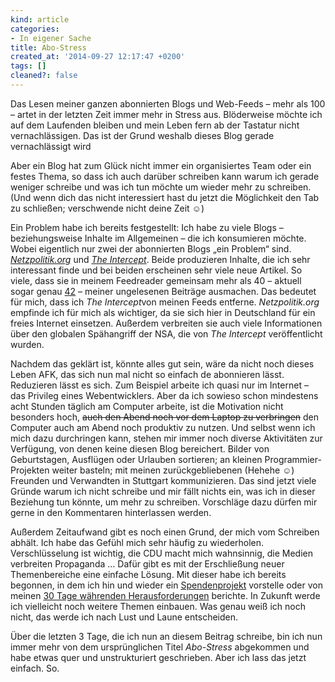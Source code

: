 ```yaml
---
kind: article
categories:
- In eigener Sache
title: Abo-Stress
created_at: '2014-09-27 12:17:47 +0200'
tags: []
cleaned?: false
---
```


Das Lesen meiner ganzen abonnierten Blogs und Web-Feeds – mehr als 100 –
artet in der letzten Zeit immer mehr in Stress aus. Blöder­weise möchte
ich auf dem Laufenden bleiben und mein Leben fern ab der Tastatur nicht
vernachlässigen. Das ist der Grund wes­halb dieses Blog gerade
vernachlässigt wird

Aber ein Blog hat zum Glück nicht immer ein organisiertes Team oder ein
festes Thema, so dass ich auch darüber schreiben kann warum ich gerade
weniger schreibe und was ich tun möchte um wieder mehr zu schreiben.
(Und wenn dich das nicht interessiert hast du jetzt die Möglichkeit den
Tab zu schließen; verschwende nicht deine Zeit ☺)

Ein Problem habe ich bereits festgestellt: Ich habe zu viele Blogs –
beziehungsweise Inhalte im Allgemeinen – die ich konsumieren möchte.
Wobei eigentlich nur zwei der abonnierten Blogs „ein Pro­blem“ sind.
*[Netzpolitik.org](https://netzpolitik.org/)* und *[The
Intercept](https://firstlook.org/theintercept/)*. Beide produzieren
In­halte, die ich sehr interessant finde und bei beiden erscheinen sehr
viele neue Artikel. So viele, dass sie in meinem Feedreader gemeinsam
mehr als 40 – aktuell sogar genau
[42](https://de.wikipedia.org/wiki/42_%28Antwort%29 "The answer to life, the universe and everything.")
– meiner un­ge­le­senen Beiträge aus­machen. Das bedeutet für mich, dass
ich *The Intercept*von meinen Feeds entferne. *Netzpolitik.org* empfinde
ich für mich als wichtiger, da sie sich hier in Deutschland für ein
freies Internet einsetzen. Außer­dem verbreiten sie auch viele
Informationen über den globalen Späh­angriff der NSA, die von *The
Intercept* veröffentlicht wurden.

Nachdem das geklärt ist, könnte alles gut sein, wäre da nicht noch
dieses Leben AFK, das sich nun mal nicht so einfach de abonnieren lässt.
Reduzieren lässt es sich. Zum Beispiel arbeite ich quasi nur im Internet
– das Privileg eines Webentwicklers. Aber da ich sowieso schon
mindestens acht Stunden täglich am Computer arbeite, ist die Motivation
nicht besonders hoch, ~~auch den Abend noch vor dem Laptop zu
verbringen~~ den Computer auch am Abend noch produktiv zu nutzen. Und
selbst wenn ich mich dazu durchringen kann, stehen mir immer noch
diverse Aktivitäten zur Verfügung, von denen keine diesen Blog
bereichert. Bilder von Geburtstagen, Ausflügen oder Urlauben sortieren;
an kleinen Programmier-Projekten weiter basteln; mit meinen
zurückgebliebenen (Hehehe ☺) Freunden und Verwandten in Stuttgart
kommunizieren. Das sind jetzt viele Gründe warum ich nicht schreibe und
mir fällt nichts ein, was ich in dieser Beziehung tun könnte, um mehr zu
schreiben. Vorschläge dazu dürfen mir gerne in den Kommentaren
hinterlassen werden.

Außerdem Zeitaufwand gibt es noch einen Grund, der mich vom Schreiben
abhält. Ich habe das Gefühl mich sehr häufig zu wieder­holen.
Verschlüsselung ist wichtig, die CDU macht mich wahnsinnig, die Medien
verbreiten Propaganda … Dafür gibt es mit der Er­schlie­ßung neuer
Themenbereiche eine einfache Lösung. Mit dieser habe ich bereits
begonnen, in dem ich hin und wieder ein
[Spendenprojekt](http://plasisent.org/category/spendenprojekt/)
vorstelle oder von meinen [30 Tage währenden
Herausforderungen](http://plasisent.org/category/30-days-challenge/)
berichte. In Zukunft werde ich vielleicht noch weitere Themen ein­bauen.
Was genau weiß ich noch nicht, das werde ich nach Lust und Laune
entscheiden.

Über die letzten 3 Tage, die ich nun an diesem Beitrag schreibe, bin ich
nun immer mehr von dem ursprünglichen Titel *Abo-Stress* ab­ge­kommen
und habe etwas quer und unstrukturiert geschrieben. Aber ich lass das
jetzt einfach. So.
